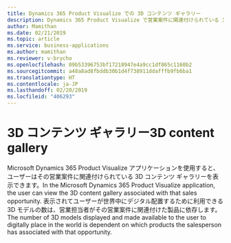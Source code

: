 ```yaml
---
title: Dynamics 365 Product Visualize での 3D コンテンツ ギャラリー
description: Dynamics 365 Product Visualize で営業案件に関連付けられている 3D コンテンツを表示します
author: Mamithan
ms.date: 02/21/2019
ms.topic: article
ms.service: business-applications
ms.author: mamithan
ms.reviewer: v-brycho
ms.openlocfilehash: 09b53396753bf17218947e4a9cc1df865c1160b2
ms.sourcegitcommit: a48a8ad8fbddb30b1d4f738911ddafffb9fb6ba1
ms.translationtype: HT
ms.contentlocale: ja-JP
ms.lasthandoff: 02/20/2019
ms.locfileid: "406293"
---
```

# <a name="3d-content-gallery"></a><span data-ttu-id="85501-103">3D コンテンツ ギャラリー</span><span class="sxs-lookup"><span data-stu-id="85501-103">3D content gallery</span></span>

<span data-ttu-id="85501-104">Microsoft Dynamics 365 Product Visualize アプリケーションを使用すると、ユーザーはその営業案件に関連付けられている 3D コンテンツ ギャラリーを表示できます。</span><span class="sxs-lookup"><span data-stu-id="85501-104">In the Microsoft Dynamics 365 Product Visualize application, the user can view the 3D content gallery associated with that sales opportunity.</span></span> <span data-ttu-id="85501-105">表示されてユーザーが世界中にデジタル配置するために利用できる 3D モデルの数は、営業担当者がその営業案件に関連付けた製品に依存します。</span><span class="sxs-lookup"><span data-stu-id="85501-105">The number of 3D models displayed and made available to the user to digitally place in the world is dependent on which products the salesperson has associated with that opportunity.</span></span>
